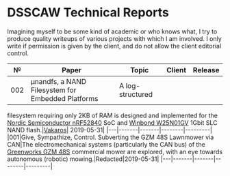 # DSSCAW Technical Reports

Imagining myself to be some kind of academic or who knows what, I try to
produce quality writeups of various projects with which I am involved. I only
write if permission is given by the client, and do not allow the client
editorial control.

| № | Paper | Topic | Client | Release |
|---|-------|-------|--------|---------|
|002|μnandfs, a NAND Filesystem for Embedded Platforms|A log-structured
filesystem requiring only 2KB of RAM is designed and implemented for the
[Nordic Semiconductor nRF52840](https://www.nordicsemi.com/?sc_itemid=%7B2DC10BA5-A76E-40F8-836E-E2FC65803A71%7D)
SoC and [Winbond W25N01GV](https://www.winbond.com/hq/product/code-storage-flash-memory/serial-nand-flash/index.html?__locale=en&partNo=W25N01GV)
1Gbit SLC NAND flash.|[Vakaros](https://www.vakaros.com/)| 2019-05-31|
|---|-------|-------|--------|---------|
|001|Give, Sympathize, Control. Subverting the GZM 48S Lawnmower via CAN|The
electromechanical systems (particularly the CAN bus) of the
[Greenworks GZM 48S](http://dev.greenworkscommercial.com/shop-by-tool/lithium-z-48-inch-stand-on-mower)
commercial mower are explored, with an eye towards autonomous (robotic)
mowing.|Redacted|2019-05-31|
|---|-------|-------|--------|---------|
